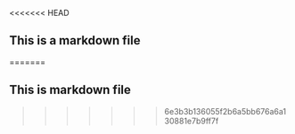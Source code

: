 <<<<<<< HEAD
## This is a markdown file
=======
## This is markdown file
>>>>>>> 6e3b3b136055f2b6a5bb676a6a130881e7b9ff7f
